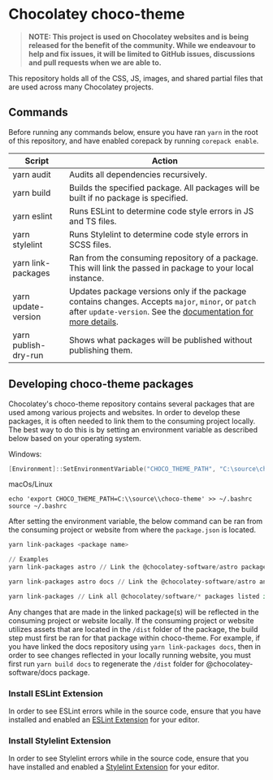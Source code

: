 # Chocolatey choco-theme

> **NOTE: This project is used on Chocolatey websites and is being released for the benefit of the community. While we endeavour to help and fix issues, it will be limited to GitHub issues, discussions and pull requests when we are able to.**

This repository holds all of the CSS, JS, images, and shared partial files that are used across many Chocolatey projects.

## Commands

Before running any commands below, ensure you have ran `yarn` in the root of this repository, and have enabled corepack by running `corepack enable`.

| Script                                            | Action                                                                                        |
|---------------------------------------------------|-----------------------------------------------------------------------------------------------|
| yarn audit                                        | Audits all dependencies recursively. |
| yarn build <package>                              | Builds the specified package. All packages will be built if no package is specified. |
| yarn eslint                                       | Runs ESLint to determine code style errors in JS and TS files. |
| yarn stylelint                                    | Runs Stylelint to determine code style errors in SCSS files. |
| yarn link-packages                                | Ran from the consuming repository of a package. This will link the passed in package to your local instance. |
| yarn update-version <major> <minor> <patch>       | Updates package versions only if the package contains changes. Accepts `major`, `minor`, or `patch` after `update-version`. See the [documentation for more details](https://yarnpkg.com/cli/version). |
| yarn publish-dry-run                              | Shows what packages will be published without publishing them. |

## Developing choco-theme packages

Chocolatey's choco-theme repository contains several packages that are used among various projects and websites. In order to develop these packages, it is often needed to link them to the
consuming project locally. The best way to do this is by setting an environment variable as described below based on your operating system.

Windows:

```powershell
[Environment]::SetEnvironmentVariable("CHOCO_THEME_PATH", "C:\source\choco-theme", "User")
```

macOs/Linux

```terminal
echo 'export CHOCO_THEME_PATH=C:\\source\\choco-theme' >> ~/.bashrc
source ~/.bashrc
```

After setting the environment variable, the below command can be ran from the consuming project or website from where the `package.json` is located.

```powershell
yarn link-packages <package name>

// Examples
yarn link-packages astro // Link the @chocolatey-software/astro package

yarn link-packages astro docs // Link the @chocolatey-software/astro and @chocolatey-software/docs packages

yarn link-packages // Link all @chocolatey/software/* packages listed in the package.json
```

Any changes that are made in the linked package(s) will be reflected in the consuming project or website locally. If the consuming project or website utilizes assets that are located in the `/dist` folder of the package, the build step must first be ran for that package within choco-theme. For example, if you have linked the docs repository using `yarn link-packages docs`, then in order to see changes reflected in your locally running website, you must first run `yarn build docs` to regenerate the `/dist` folder for @chocolatey-software/docs package.

### Install ESLint Extension

In order to see ESLint errors while in the source code, ensure that you have installed and enabled an [ESLint Extension](https://eslint.org/docs/latest/use/integrations) for your editor.

### Install Stylelint Extension

In order to see Stylelint errors while in the source code, ensure that you have installed and enabled a [Stylelint Extension](https://stylelint.io/awesome-stylelint/#editor-integrations) for your editor.
